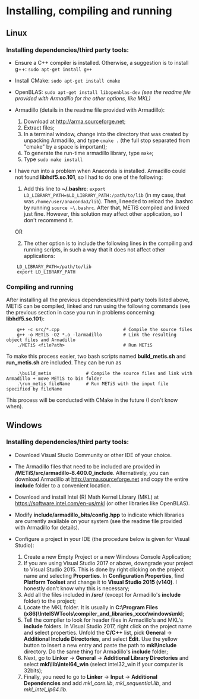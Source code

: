 # **Installing, compiling and running**

## **Linux** 
### **Installing dependencies/third party tools:**
- Ensure a C++ compiler is installed. Otherwise, a suggestion is to install g++: `sudo apt-get install g++`

- Install CMake: `sudo apt-get install cmake`

- OpenBLAS: `sudo apt-get install libopenblas-dev`    *(see the readme file provided with Armadillo for the other options, like MKL)*

- Armadillo (details in the readme file provided with Armadillo): 
    1. Download at http://arma.sourceforge.net;
    2. Extract files;
    3. In a terminal window, change into the directory that was created by unpacking Armadillo, and type `cmake .` (the full stop separated from "cmake" by a space is important);
    4. To generate the run-time armadillo library, type `make`;
    5. Type `sudo make install`

- I have run into a problem when Anaconda is installed. Armadillo could not found **libhdf5.so.101**, so I had to do one of the following:
    1. Add this line to **~/.bashrc**: `export LD_LIBRARY_PATH=$LD_LIBRARY_PATH:/path/to/lib` (in my case, that was `/home/user/anaconda3/lib`). Then, I needed to reload the .bashrc by running `source ~\.bashrc`. After that, METiS compiled and linked just fine. However, this solution may affect other application, so I don't recommend it.

    OR

    2. The other option is to include the following lines in the compiling and running scripts, in such a way that it does not affect other applications:
```    
    LD_LIBRARY_PATH=/path/to/lib
    export LD_LIBRARY_PATH
```    
        

    

### **Compiling and running**
After installing all the previous dependencies/third party tools listed above, METiS can be compiled, linked and run using the following commands (see the previous section in case you run in problems concerning **libhdf5.so.101**): 
```
    g++ -c src/*.cpp                        # Compile the source files
    g++ -o METiS -O2 *.o -larmadillo        # Link the resulting object files and Armadillo
    ./METiS <filePath>                      # Run METiS
```    

To make this process easier, two bash scripts named **build_metis.sh** and **run_metis.sh** are included. They can be run as
```
    .\build_metis             # Compile the source files and link with Armadillo + move METiS to bin folder
    .\run_metis fileName      # Run METiS with the input file specified by fileName
```    

This process will be conducted with CMake in the future (I don't know when).




## **Windows**
### **Installing dependencies/third party tools:**
- Download Visual Studio Community or other IDE of your choice.

- The Armadillo files that need to be included are provided in **/METiS/src/armadillo-8.400.0_include**. Alternatively, you can download Armadillo at http://arma.sourceforge.net and copy the entire **include** folder to a convenient location.

- Download and install Intel (R) Math Kernel Library (MKL) at https://software.intel.com/en-us/mkl (or other libraries like OpenBLAS).

- Modify **include/armadillo_bits/config.hpp** to indicate which libraries are currently available on your system (see the readme file provided with Armadillo for details).

- Configure a project in your IDE (the procedure below is given for Visual Studio):
    1. Create a new Empty Project or a new Windows Console Application;
    2. If you are using Visual Studio 2017 or above, downgrade your project to Visual Studio 2015. This is done by right clicking on the project name and selecting **Properties**. In **Configuration Properties**, find **Platform Toolset** and change it to **Visual Studio 2015 (v140)**. I honestly don't know why this is necessary;
    3. Add all the files included in **/src/** (except for Armadillo's **include** folder) to the project;       
    4. Locate the MKL folder. It is usually in **C:\Program Files (x86)\IntelSWTools\compiler_and_libraries_xxxx\windows\mkl**;
    5. Tell the compiler to look for header files in Armadillo's and MKL's **include** folders. In Visual Studio 2017, right click on the project name and select properties. Unfold the **C/C++** list, pick **General** -> **Additional Include Directories**, and select **Edit**. Use the yellow button to insert a new entry and paste the path to **mkl\include** directory. Do the same thing for Armadillo's **include** folder;
    6. Next, go to **Linker** -> **General** -> **Additional Library Directories** and select **mkl\lib\intel64_win** (select intel32_win if your computer is 32bits);
    7. Finally, you need to go to **Linker** -> **Input** -> **Additional Dependencies** and add *mkl_core.lib*, *mkl_sequential.lib*, and *mkl_intel_lp64.lib*.

